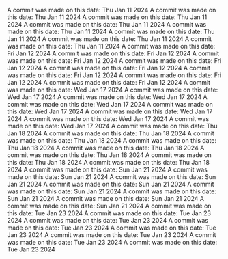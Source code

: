A commit was made on this date: Thu Jan 11 2024
A commit was made on this date: Thu Jan 11 2024
A commit was made on this date: Thu Jan 11 2024
A commit was made on this date: Thu Jan 11 2024
A commit was made on this date: Thu Jan 11 2024
A commit was made on this date: Thu Jan 11 2024
A commit was made on this date: Thu Jan 11 2024
A commit was made on this date: Thu Jan 11 2024
A commit was made on this date: Fri Jan 12 2024
A commit was made on this date: Fri Jan 12 2024
A commit was made on this date: Fri Jan 12 2024
A commit was made on this date: Fri Jan 12 2024
A commit was made on this date: Fri Jan 12 2024
A commit was made on this date: Fri Jan 12 2024
A commit was made on this date: Fri Jan 12 2024
A commit was made on this date: Fri Jan 12 2024
A commit was made on this date: Wed Jan 17 2024
A commit was made on this date: Wed Jan 17 2024
A commit was made on this date: Wed Jan 17 2024
A commit was made on this date: Wed Jan 17 2024
A commit was made on this date: Wed Jan 17 2024
A commit was made on this date: Wed Jan 17 2024
A commit was made on this date: Wed Jan 17 2024
A commit was made on this date: Wed Jan 17 2024
A commit was made on this date: Thu Jan 18 2024
A commit was made on this date: Thu Jan 18 2024
A commit was made on this date: Thu Jan 18 2024
A commit was made on this date: Thu Jan 18 2024
A commit was made on this date: Thu Jan 18 2024
A commit was made on this date: Thu Jan 18 2024
A commit was made on this date: Thu Jan 18 2024
A commit was made on this date: Thu Jan 18 2024
A commit was made on this date: Sun Jan 21 2024
A commit was made on this date: Sun Jan 21 2024
A commit was made on this date: Sun Jan 21 2024
A commit was made on this date: Sun Jan 21 2024
A commit was made on this date: Sun Jan 21 2024
A commit was made on this date: Sun Jan 21 2024
A commit was made on this date: Sun Jan 21 2024
A commit was made on this date: Sun Jan 21 2024
A commit was made on this date: Tue Jan 23 2024
A commit was made on this date: Tue Jan 23 2024
A commit was made on this date: Tue Jan 23 2024
A commit was made on this date: Tue Jan 23 2024
A commit was made on this date: Tue Jan 23 2024
A commit was made on this date: Tue Jan 23 2024
A commit was made on this date: Tue Jan 23 2024
A commit was made on this date: Tue Jan 23 2024

